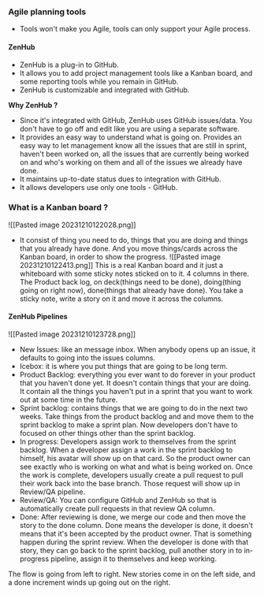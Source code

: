 ### Agile planning tools
- Tools won't make you Agile, tools can only support your Agile process.

#### ZenHub
- ZenHub is a plug-in to GitHub.
- It allows you to add project management tools like a Kanban board, and some reporting tools while you remain in GitHub.
- ZenHub is customizable and integrated with GitHub. 

**Why ZenHub ?**
- Since it's integrated with GitHub, ZenHub uses GitHub issues/data.
	You don't have to go off and edit like you are using a separate software. 
- It provides an easy way to understand what is going on.
	Provides an easy way to let management know all the issues that are still in sprint, haven't been worked on, all the issues that are currently being worked on and who's working on them and all of the issues we already have done.
- It maintains up-to-date status dues to integration with GitHub.
- It allows developers use only one tools - GitHub.

### What is a Kanban board ?
![[Pasted image 20231210122028.png]]
- It consist of thing you need to do, things that you are doing and things that you already have done. And you move things/cards across the Kanban board, in order to show the progress.
![[Pasted image 20231210122413.png]]
This is a real Kanban board and it just a whiteboard with some sticky notes sticked on to it.
4 columns in there. 
	The Product back log, 
	on deck(things need to be done), 
	doing(thing going on right now), 
	done(things that already have done).
You take a sticky note, write a story on it and move it across the columns. 

#### ZenHub Pipelines
![[Pasted image 20231210123728.png]]
- New Issues: like an message inbox. When anybody opens up an issue, it defaults to going into the issues columns.
- Icebox: it is where you put things that are going to be long term.
- Product Backlog: everything you ever want to do forever in your product that you haven't done yet. It doesn't contain things that your are doing. It contain all the things you haven't put in a sprint that you want to work out at some time in the future.
- Sprint backlog: contains things that we are going to do in the next two weeks. Take things from the product backlog and and move them to the sprint backlog to make a sprint plan. Now developers don't have to focused on other things other than the sprint backlog.
- In progress: Developers assign work to themselves from the sprint backlog. When a developer assign a work in the sprint backlog to himself, his avatar will show up on that card. So the product owner can see exactly who is working on what and what is being worked on. Once the work is complete, developers usually create a pull request to pull their work back into the base branch. Those request will show up in Review/QA pipeline.
- Review/QA: You can configure GitHub and ZenHub so that is automatically create pull requests in that review QA column. 
- Done: After reviewing is done, we merge our code and then move the story to the done column. Done means the developer is done, it doesn't means that it's been accepted by the product owner. That is something happen during the sprint review. When the developer is done with that story, they can go back to the sprint backlog, pull another story in to in-progress pipeline, assign it to themselves and keep working. 

The flow is going from left to right.
New stories come in on the left side, and a done increment winds up going out on the right. 